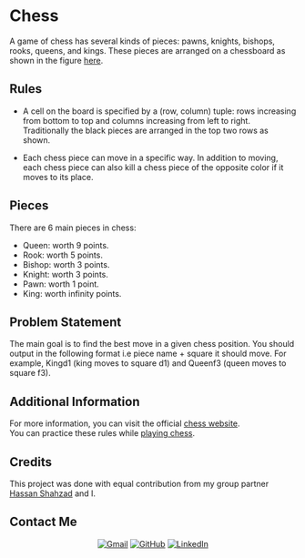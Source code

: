 # Chess 
A game of chess has several kinds of pieces: pawns, knights, bishops, rooks, queens, and kings. 
These pieces are arranged on a chessboard as shown in the figure [here](https://374999-1254560-raikfcquaxqncofqfm.stackpathdns.com/wp-content/uploads/2019/09/knight-chess-piece-starting-moves.jpg).

## Rules
- A cell on the board is specified by a (row, column) tuple: rows increasing from bottom to top and columns increasing from left to right. Traditionally the black pieces are arranged in the top two rows as shown. 

- Each chess piece can move in a specific way. In addition to moving, each chess piece can also kill a chess piece of the opposite color if it moves to its place.

## Pieces
There are 6 main pieces in chess:
- Queen: worth 9 points.
- Rook: worth 5 points.
- Bishop: worth 3 points.
- Knight: worth 3 points.
- Pawn: worth 1 point.
- King: worth infinity points.

## Problem Statement
The main goal is to find the best move in a given chess position. You should output in the following format i.e piece name + square it should move. For example, Kingd1 (king moves to square d1) and Queenf3 (queen moves to square f3).

## Additional Information
For more information, you can visit the official [chess website](Chess.com/rules). <br>
You can practice these rules while [playing chess](chess.com).

## Credits
This project was done with equal contribution from my group partner [Hassan Shahzad](https://github.com/HxnDev) and I.

## Contact Me
<p align="center">
	<a href="mailto:sanakahnn@gmail.com"><img src="https://img.icons8.com/bubbles/50/000000/gmail.png" alt="Gmail"/></a>
	<a href="https://github.com/sanaa-khan"><img src="https://img.icons8.com/bubbles/50/000000/github.png" alt="GitHub"/></a>
	<a href="https://www.linkedin.com/in/sana-khan-95a9771b3/"><img src="https://img.icons8.com/bubbles/50/000000/linkedin.png" alt="LinkedIn"/></a>
	
</p>

